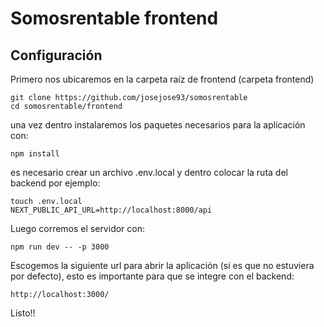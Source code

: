 # Somosrentable frontend

## Configuración
Primero nos ubicaremos en la carpeta raíz de frontend (carpeta frontend)
```
git clone https://github.com/josejose93/somosrentable
cd somosrentable/frontend
```
una vez dentro instalaremos los paquetes necesarios para la aplicación con:

```
npm install
```

es necesario crear un archivo .env.local y dentro colocar la ruta del backend por ejemplo:
```
touch .env.local
NEXT_PUBLIC_API_URL=http://localhost:8000/api
```
Luego corremos el servidor con:

```
npm run dev -- -p 3000
```

Escogemos la siguiente url para abrir la aplicación (si es que no estuviera por defecto), esto es importante para que se integre con el backend:
```
http://localhost:3000/
```

Listo!!
